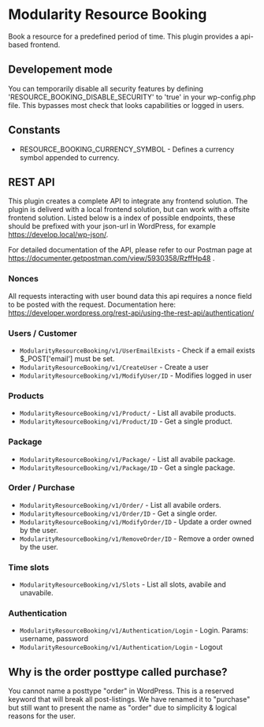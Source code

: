 # Modularity Resource Booking

Book a resource for a predefined period of time. This plugin provides a api-based frontend. 

## Developement mode
You can temporarily disable all security features by defining 'RESOURCE_BOOKING_DISABLE_SECURITY' to 'true' in your wp-config.php file. This bypasses most check that looks capabilities or logged in users.  

## Constants
- RESOURCE_BOOKING_CURRENCY_SYMBOL - Defines a currency symbol appended to currency. 

## REST API
This plugin creates a complete API to integrate any frontend solution. The plugin is deliverd with a local frontend solution, but can work with a offsite frontend solution. Listed below is a index of possible endpoints, these should be prefixed with your json-url in WordPress, for example https://develop.local/wp-json/. 

For detailed documentation of the API, please refer to our Postman page at https://documenter.getpostman.com/view/5930358/RzffHp48 . 

### Nonces
All requests interacting with user bound data this api requires a nonce field to be posted with the request. Documentation here: https://developer.wordpress.org/rest-api/using-the-rest-api/authentication/

### Users / Customer

* ``` ModularityResourceBooking/v1/UserEmailExists ``` - Check if a email exists $_POST['email'] must be set. 
* ``` ModularityResourceBooking/v1/CreateUser ``` - Create a user
* ``` ModularityResourceBooking/v1/ModifyUser/ID ``` - Modifies logged in user

### Products

* ``` ModularityResourceBooking/v1/Product/ ``` - List all avabile products. 
* ``` ModularityResourceBooking/v1/Product/ID ``` - Get a single product. 

### Package

* ``` ModularityResourceBooking/v1/Package/ ``` - List all avabile package. 
* ``` ModularityResourceBooking/v1/Package/ID ``` - Get a single package. 

### Order / Purchase

* ``` ModularityResourceBooking/v1/Order/ ``` - List all avabile orders. 
* ``` ModularityResourceBooking/v1/Order/ID ``` - Get a single order. 
* ``` ModularityResourceBooking/v1/ModifyOrder/ID ``` - Update a order owned by the user. 
* ``` ModularityResourceBooking/v1/RemoveOrder/ID ``` - Remove a order owned by the user. 

### Time slots

* ``` ModularityResourceBooking/v1/Slots ``` - List all slots, avabile and unavabile.

### Authentication

* ``` ModularityResourceBooking/v1/Authentication/Login ``` - Login. Params: username, password
* ``` ModularityResourceBooking/v1/Authentication/Login ```  - Logout

## Why is the order posttype called purchase? 
You cannot name a posttype "order" in WordPress. This is a reserved keyword that will break all post-listings. We have renamed it to "purchase" but still want to present the name as "order" due to simplicity & logical reasons for the user. 
